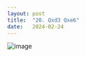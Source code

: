 ```yaml
---
layout: post
title:  "20. Qxd3 Qxe6"
date:   2024-02-24
---
```


![image]({{site.url}}/assets/meetup_photos/2024-02-24.jpg)
